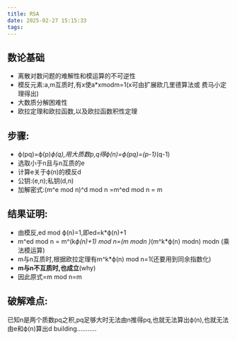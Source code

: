 ```yaml
---
title: RSA
date: 2025-02-27 15:15:33
tags:
---
```

## 数论基础
* 离散对数问题的难解性和模运算的不可逆性
* 模反元素:a,m互质时,有x使a*xmodm=1(x可由扩展欧几里德算法或 费马小定理得出)
* 大数质分解困难性
* 欧拉定理和欧拉函数,以及欧拉函数积性定理
## 步骤:
* ϕ(pq)=ϕ(p)*ϕ(q),用大质数p,q得ϕ(n)=ϕ(pq)=(p-1)*(q-1)
* 选取小于n且与n互质的e
* 计算e关于ϕ(n)的模反d
* 公钥:(e,n);私钥(d,n)
* 加解密式:(m^e mod n)^d mod n =m^ed mod n = m
## 结果证明:
* 由模反,ed mod ϕ(n)=1,即ed=k*ϕ(n)+1
* m^ed mod n = m^(k*ϕ(n)+1) mod n=(m modn )*(m^k*ϕ(n) modn) modn  (乘法模运算)
* m与n互质时,根据欧拉定理有m^k*ϕ(n) mod n=1(还要用到同余指数化)
* **m与n不互质时,也成立**(why)
* 因此原式=m mod n=m
## 破解难点:
已知n是两个质数pq之积,pq足够大时无法由n推得pq,也就无法算出ϕ(n),也就无法由e和ϕ(n)算出d
building...........